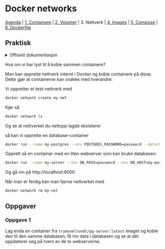 # Docker networks

[Agenda](/README.md) | [1. Containere](/containers/README.md) | [2. Volumer](/volumes/README.md) | 3. Nettverk | [4. Images](/images/README.md) | [5. Compose](/compose/README.md) | [6. Dockerfile](/dockerfiles/README.md)

## Praktisk

<details>
  <summary>Offisiell dokumentasjon</summary>

  - [docker run](https://docs.docker.com/engine/reference/run/)
  - [docker network](https://docs.docker.com/engine/reference/commandline/network/)
</details>

Hva om vi har lyst til å koble sammen containere?

Man kan opprette nettverk internt i Docker og koble containere på disse. Dette gjør at containerne kan snakke med hverandre.

Vi oppretter et test-nettverk med

```sh
docker network create my-net
```

Kjør så 

```sh
docker network ls
```

Og se at nettverket du nettopp lagde eksisterer

så kan vi opprette en database-container

```sh
docker run --name my-postgres --env POSTGRES_PASSWORD=password --detach --network my-net postgres:alpine
```

Opprett så en container med en liten webserver som kan bruke databasen:

```sh
docker run --name my-server --env DB_PASS=password --env DB_HOST=my-postgres --detach --publish 8000:80 --network my-net trymsneltvedt/pg-server:latest
```

Og gå inn på http://localhost:8000

Når man er ferdig kan man fjerne nettverket med

```sh
docker network rm my-net
```

## Oppgaver

### Oppgave 1

Lag enda en container fra `trymsneltvedt/pg-server:latest` imaget og koble den til den samme databasen, få inn data i databasen og se at det oppdaterer seg på tvers av de to webserverne.
